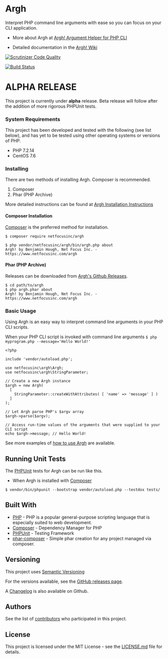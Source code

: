 # Argh

Interpret PHP command line arguments with ease so you can focus on your CLI application.

- More about Argh at [Argh! Argument Helper for PHP CLI](https://www.netfocusinc.com/argh)

- Detailed documentation in the [Argh! Wiki](https://github.com/netfocusinc/argh/wiki)

[![Scrutinizer Code Quality](https://scrutinizer-ci.com/g/netfocusinc/argh/badges/quality-score.png?b=master)](https://scrutinizer-ci.com/g/netfocusinc/argh/?branch=master)

[![Build Status](https://scrutinizer-ci.com/g/netfocusinc/argh/badges/build.png?b=master)](https://scrutinizer-ci.com/g/netfocusinc/argh/build-status/master)

# ALPHA RELEASE

This project is currently under **alpha** release. Beta release will follow after the addition of more rigorous PHPUnit tests.

### System Requirements

This project has been developed and tested with the following (see list below), and has yet to be tested using other operating systems or versions of PHP.

- PHP 7.2.14
- CentOS 7.6

### Installing

There are two methods of installing Argh. Composer is recommended.

1. Composer
2. Phar (PHP Archive)

More detailed instructions can be found at [Argh Installation Instructions](https://github.com/netfocusinc/argh/wiki/Installation)

#### Composer Installation

[Composer](https://getcomposer.org) is the preferred method for installation.

```
$ composer require netfocusinc/argh

$ php vendor/netfocusinc/argh/bin/argh.php about
Argh! by Benjamin Hough, Net Focus Inc. - https://www.netfocusinc.com/argh
```

#### Phar (PHP Archive)

Releases can be downloaded from [Argh's Github Releases](https://github.com/netfocusinc/argh/releases).

```
$ cd path/to/argh
$ php argh.phar about
Argh! by Benjamin Hough, Net Focus Inc. - https://www.netfocusinc.com/argh
```

### Basic Usage

Using Argh is an easy way to interpret command line arguments in your PHP CLI scripts.

When your PHP CLI script is invoked with command line arguments
`$ php myprogram.php --message='Hello World!'`

```
<?php

include 'vendor/autoload.php';

use netfocusinc\argh\Argh;
use netfocusinc\argh\StringParameter;

// Create a new Argh instance
$argh = new Argh(
  [
    StringParameter::createWithAttributes( [ 'name' => 'message' ] )		
  ]
);

// Let Argh parse PHP's $argv array
$argh->parse($argv);

// Access run-time values of the arguments that were supplied to your CLI script
echo $argh->message; // Hello World!

```

See more examples of [how to use Argh](https://github.com/netfocusinc/argh/wiki/Examples) are available.

## Running Unit Tests

The [PHPUnit](https://phpunit.de/index.html) tests for Argh can be run like this.

- When Argh is installed with [Composer](https://getcomposer.org/)

```
$ vendor/bin/phpunit --bootstrap vendor/autoload.php --testdox tests/
```

## Built With

* [PHP](http://php.net/) - PHP is a popular general-purpose scripting language that is especially suited to web development.
* [Composer](https://getcomposer.org/) - Dependency Manager for PHP
* [PHPUnit](https://phpunit.de/) - Testing Framework
* [phar-composer](https://github.com/clue/phar-composer) - Simple phar creation for any project managed via composer.

## Versioning

This project uses [Semantic Versioning](https://semver.org/spec/v2.0.0.html)

For the versions available, see the [GitHub releases page](https://github.com/netfocusinc/argh/releases).

A [Changelog](https://github.com/netfocusinc/argh/blob/master/CHANGELOG.md) is also available on Github.

## Authors

See the list of [contributors](https://github.com/benjaminhough/Argh/contributors) who participated in this project.

## License

This project is licensed under the MIT License - see the [LICENSE.md](LICENSE.md) file for details.
